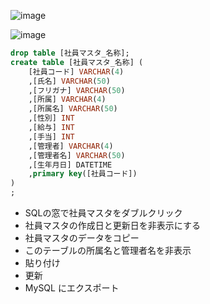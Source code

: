 ![image](https://user-images.githubusercontent.com/1501327/146297547-c1fd41bc-c1d5-45eb-b13d-9085f99b069d.png)

![image](https://user-images.githubusercontent.com/1501327/143729981-8a0aef0b-b139-4ec2-9566-9b4808f7d353.png)

```sql
drop table [社員マスタ_名称];
create table [社員マスタ_名称] (
	[社員コード] VARCHAR(4)
	,[氏名] VARCHAR(50)
	,[フリガナ] VARCHAR(50)
	,[所属] VARCHAR(4)
	,[所属名] VARCHAR(50)
	,[性別] INT
	,[給与] INT
	,[手当] INT
	,[管理者] VARCHAR(4)
	,[管理者名] VARCHAR(50)
	,[生年月日] DATETIME
	,primary key([社員コード])
)
;
```

- SQLの窓で社員マスタをダブルクリック
- 社員マスタの作成日と更新日を非表示にする
- 社員マスタのデータをコピー
- このテーブルの所属名と管理者名を非表示
- 貼り付け
- 更新
- MySQL にエクスポート
